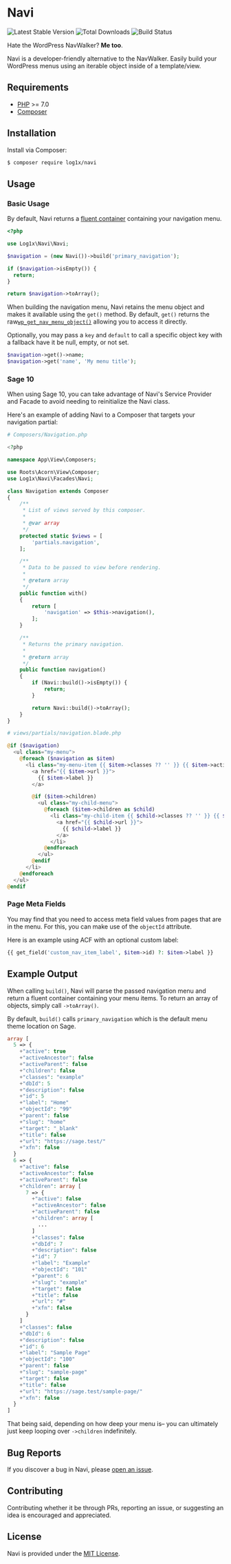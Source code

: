 # Navi

![Latest Stable Version](https://img.shields.io/packagist/v/log1x/navi.svg?style=flat-square)
![Total Downloads](https://img.shields.io/packagist/dt/log1x/navi.svg?style=flat-square)
![Build Status](https://img.shields.io/github/workflow/status/log1x/navi/compatibility?style=flat-square)

Hate the WordPress NavWalker? **Me too**.

Navi is a developer-friendly alternative to the NavWalker. Easily build your WordPress menus using an iterable object inside of a template/view.

## Requirements

- [PHP](https://secure.php.net/manual/en/install.php) >= 7.0
- [Composer](https://getcomposer.org/download/)

## Installation

Install via Composer:

```bash
$ composer require log1x/navi
```

## Usage

### Basic Usage

By default, Navi returns a [fluent container](https://laravel.com/api/master/Illuminate/Support/Fluent.html) containing your navigation menu.

```php
<?php

use Log1x\Navi\Navi;

$navigation = (new Navi())->build('primary_navigation');

if ($navigation->isEmpty()) {
  return;
}

return $navigation->toArray();
```

When building the navigation menu, Navi retains the menu object and makes it available using the `get()` method. By default, `get()` returns the raw[`wp_get_nav_menu_object()`](https://codex.wordpress.org/Function_Reference/wp_get_nav_menu_object) allowing you to access it directly.

Optionally, you may pass a `key` and `default` to call a specific object key with a fallback have it be null, empty, or not set.

```php
$navigation->get()->name;
$navigation->get('name', 'My menu title');
```

### Sage 10

When using Sage 10, you can take advantage of Navi's Service Provider and Facade to avoid needing to reinitialize the Navi class.

Here's an example of adding Navi to a Composer that targets your navigation partial:

```php
# Composers/Navigation.php

<?php

namespace App\View\Composers;

use Roots\Acorn\View\Composer;
use Log1x\Navi\Facades\Navi;

class Navigation extends Composer
{
    /**
     * List of views served by this composer.
     *
     * @var array
     */
    protected static $views = [
        'partials.navigation',
    ];

    /**
     * Data to be passed to view before rendering.
     *
     * @return array
     */
    public function with()
    {
        return [
            'navigation' => $this->navigation(),
        ];
    }

    /**
     * Returns the primary navigation.
     *
     * @return array
     */
    public function navigation()
    {
        if (Navi::build()->isEmpty()) {
            return;
        }

        return Navi::build()->toArray();
    }
}
```

```php
# views/partials/navigation.blade.php

@if ($navigation)
  <ul class="my-menu">
    @foreach ($navigation as $item)
      <li class="my-menu-item {{ $item->classes ?? '' }} {{ $item->active ? 'active' : '' }}">
        <a href="{{ $item->url }}">
          {{ $item->label }}
        </a>

        @if ($item->children)
          <ul class="my-child-menu">
            @foreach ($item->children as $child)
              <li class="my-child-item {{ $child->classes ?? '' }} {{ $child->active ? 'active' : '' }}">
                <a href="{{ $child->url }}">
                  {{ $child->label }}
                </a>
              </li>
            @endforeach
          </ul>
        @endif
      </li>
    @endforeach
  </ul>
@endif
```

### Page Meta Fields

You may find that you need to access meta field values from pages that are in the menu. For this, you can make use of the `objectId` attribute.

Here is an example using ACF with an optional custom label:

```php
{{ get_field('custom_nav_item_label', $item->id) ?: $item->label }}
```

## Example Output

When calling `build()`, Navi will parse the passed navigation menu and return a fluent container containing your menu items. To return an array of objects, simply call `->toArray()`.

By default, `build()` calls `primary_navigation` which is the default menu theme location on Sage.

```php
array [
  5 => {
    +"active": true
    +"activeAncestor": false
    +"activeParent": false
    +"children": false
    +"classes": "example"
    +"dbId": 5
    +"description": false
    +"id": 5
    +"label": "Home"
    +"objectId": "99"
    +"parent": false
    +"slug": "home"
    +"target": "_blank"
    +"title": false
    +"url": "https://sage.test/"
    +"xfn": false
  }
  6 => {
    +"active": false
    +"activeAncestor": false
    +"activeParent": false
    +"children": array [
      7 => {
        +"active": false
        +"activeAncestor": false
        +"activeParent": false
        +"children": array [
          ...
        ]
        +"classes": false
        +"dbId": 7
        +"description": false
        +"id": 7
        +"label": "Example"
        +"objectId": "101"
        +"parent": 6
        +"slug": "example"
        +"target": false
        +"title": false
        +"url": "#"
        +"xfn": false
      }
    ]
    +"classes": false
    +"dbId": 6
    +"description": false
    +"id": 6
    +"label": "Sample Page"
    +"objectId": "100"
    +"parent": false
    +"slug": "sample-page"
    +"target": false
    +"title": false
    +"url": "https://sage.test/sample-page/"
    +"xfn": false
  }
]
```

That being said, depending on how deep your menu is– you can ultimately just keep looping over `->children` indefinitely.

## Bug Reports

If you discover a bug in Navi, please [open an issue](https://github.com/log1x/navi/issues).

## Contributing

Contributing whether it be through PRs, reporting an issue, or suggesting an idea is encouraged and appreciated.

## License

Navi is provided under the [MIT License](LICENSE.md).

